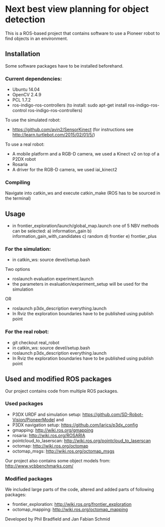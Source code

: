 # Next best view planning for object detection

This is a ROS-based project that contains software to use a Pioneer robot to find objects in an environment.

## Installation
Some software packages have to be installed beforehand.
### Current dependencies:
- Ubuntu 14.04
- OpenCV 2.4.9
- PCL 1.7.2
- ros-indigo-ros-controllers (to install: sudo apt-get install ros-indigo-ros-control ros-indigo-ros-controllers)

To use the simulated robot:
- https://github.com/avin2/SensorKinect (for instructions see http://learn.turtlebot.com/2015/02/01/5/)

To use a real robot:
- A mobile platform and a RGB-D camera, we used a Kinect v2 on top of a P2DX robot
- Rosaria
- A driver for the RGB-D camera, we used iai_kinect2

### Compiling
Navigate into catkin_ws and execute catkin_make (ROS has to be sourced in the terminal)

## Usage
- in frontier_exploration/launch/global_map.launch one of 5 NBV methods can be selected:
a) information_gain
b) information_gain_with_candidates
c) random
d) frontier
e) frontier_plus

 ### For the simulation:
- in catkin_ws: source devel/setup.bash

Two options
- roslaunch evaluation experiment.launch
- the parameters in evaluation/experiment_setup will be used for the simulation

OR

- roslaunch p3dx_description everything.launch
- In Rviz the exploration boundaries have to be published using publish point

### For the real robot:
- git checkout real_robot
- in catkin_ws: source devel/setup.bash
- roslaunch p3dx_description everything.launch
- In Rviz the exploration boundaries have to be published using publish point

## Used and modified ROS packages
Our project contains code from multiple ROS packages.
### Used packages
- P3DX URDF and simulation setup: https://github.com/SD-Robot-Vision/PioneerModel and 
- P3DX navigation setup: https://github.com/larics/p3dx_config
- gmapping: http://wiki.ros.org/gmapping
- rosaria: http://wiki.ros.org/ROSARIA
- pointcloud_to_laserscan: http://wiki.ros.org/pointcloud_to_laserscan
- octomap: http://wiki.ros.org/octomap
- octomap_msgs: http://wiki.ros.org/octomap_msgs

Our project also contains some object models from: http://www.ycbbenchmarks.com/

### Modified packages
We included large parts of the code, altered and added parts of following packages:
- frontier_exploration: http://wiki.ros.org/frontier_exploration
- octomap_mapping: http://wiki.ros.org/octomap_mapping

Developed by Phil Bradfield and Jan Fabian Schmid
